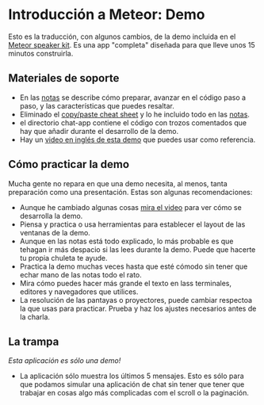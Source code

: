 # Introducción a Meteor: Demo

Esto es la traducción, con algunos cambios, de la demo incluida en el [Meteor speaker kit](http://speakerkit.meteor.com/). Es una app "completa" diseñada para que lleve unos 15 minutos construirla.

## Materiales de soporte

* En las [notas](intro-demo-notes.md) se describe cómo preparar, avanzar en el código paso a paso, y las características que puedes resaltar.
* Eliminado el [copy/paste cheat sheet](demo-copy-paste.md) y lo he incluido todo en las [notas](intro-demo-notes.md).
* el directorio chat-app contiene el código con trozos comentados que hay que añadir durante el desarrollo de la demo.
* Hay un [video en inglés de esta demo](https://youtu.be/dOCMpoeuwTI?t=3m44s) que puedes usar como referencia.


## Cómo practicar la demo

Mucha gente no repara en que una demo necesita, al menos, tanta preparación como una presentación. Estas son algunas recomendaciones:

* Aunque he cambiado algunas cosas [mira el video](https://youtu.be/dOCMpoeuwTI?t=3m44s) para ver cómo se desarrolla la demo.
* Piensa y practica o usa herramientas para establecer el layout de las ventanas de la demo.
* Aunque en las notas está todo explicado, lo más probable es que tehagan ir más despacio si las lees durante la demo. Puede que hacerte tu propia chuleta te ayude.
* Practica la demo muchas veces hasta que esté cómodo sin tener que echar mano de las notas todo el rato.
* Mira cómo puedes hacer más grande el texto en lass terminales, editores y navegadores que utilices.
* La resolución de las pantayas o proyectores, puede cambiar respectoa la que usas para practicar. Prueba y haz los ajustes necesarios antes de la charla.

## La trampa

*Esta aplicación es sólo una demo!*

* La aplicación sólo muestra los últimos 5 mensajes. Esto es sólo para que podamos simular una aplicación de chat sin tener que tener que trabajar en cosas algo más complicadas com el scroll o la paginación.
